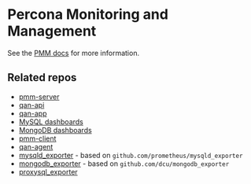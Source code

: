 # Percona Monitoring and Management

See the [PMM docs](https://www.percona.com/doc/percona-monitoring-and-management/index.html) for more information.

## Related repos

* [pmm-server](https://github.com/percona/pmm-server)
 * [qan-api](https://github.com/percona/qan-api)
 * [qan-app](https://github.com/percona/qan-app)
 * [MySQL dashboards](https://github.com/percona/grafana-dashboards)
 * [MongoDB dashboards](https://github.com/Percona-Lab/grafana_mongodb_dashboards)
* [pmm-client](https://github.com/percona/pmm-client)
 * [qan-agent](https://github.com/percona/qan-agent)
 * [mysqld_exporter](https://github.com/percona/mysqld_exporter) - based on `github.com/prometheus/mysqld_exporter`
 * [mongodb_exporter](https://github.com/Percona-Lab/prometheus_mongodb_exporter) - based on `github.com/dcu/mongodb_exporter`
 * [proxysql_exporter](https://github.com/percona/proxysql_exporter)

